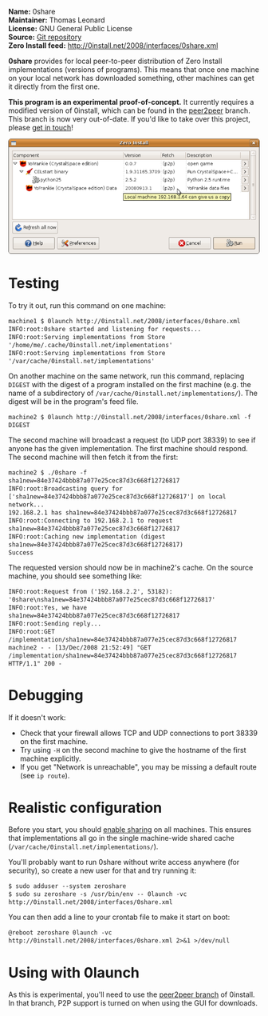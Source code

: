 **Name:** 0share  
**Maintainer:** Thomas Leonard  
**License:** GNU General Public License  
**Source:** [Git repository](http://repo.or.cz/w/0share.git)  
**Zero Install feed:** <http://0install.net/2008/interfaces/0share.xml>

**0share** provides for local peer-to-peer distribution of Zero Install implementations (versions of programs). This means that once one machine on your local network has downloaded something, other machines can get it directly from the first one.

**This program is an experimental proof-of-concept.** It currently requires a modified version of 0install, which can be found in the [peer2peer](https://github.com/0install/0install/tree/peer2peer) branch. This branch is now very out-of-date. If you'd like to take over this project, please [get in touch](https://0install.net/support.html)!

![Screenshot](../img/screens/p2p.png)

# Testing

To try it out, run this command on one machine:

```shell
machine1 $ 0launch http://0install.net/2008/interfaces/0share.xml
INFO:root:0share started and listening for requests...
INFO:root:Serving implementations from Store '/home/me/.cache/0install.net/implementations'
INFO:root:Serving implementations from Store '/var/cache/0install.net/implementations'
```

On another machine on the same network, run this command, replacing `DIGEST` with the digest of a program installed on the first machine (e.g. the name of a subdirectory of `/var/cache/0install.net/implementations/`). The digest will be in the program's feed file.

```shell
machine2 $ 0launch http://0install.net/2008/interfaces/0share.xml -f DIGEST
```

The second machine will broadcast a request (to UDP port 38339) to see if anyone has the given implementation. The first machine should respond. The second machine will then fetch it from the first:

```shell
machine2 $ ./0share -f sha1new=84e37424bbb87a077e25cec87d3c668f12726817
INFO:root:Broadcasting query for ['sha1new=84e37424bbb87a077e25cec87d3c668f12726817'] on local network...
192.168.2.1 has sha1new=84e37424bbb87a077e25cec87d3c668f12726817
INFO:root:Connecting to 192.168.2.1 to request sha1new=84e37424bbb87a077e25cec87d3c668f12726817
INFO:root:Caching new implementation (digest sha1new=84e37424bbb87a077e25cec87d3c668f12726817)
Success
```

The requested version should now be in machine2's cache. On the source machine, you should see something like:

```shell
INFO:root:Request from ('192.168.2.2', 53182): '0share\nsha1new=84e37424bbb87a077e25cec87d3c668f12726817'
INFO:root:Yes, we have sha1new=84e37424bbb87a077e25cec87d3c668f12726817
INFO:root:Sending reply...
INFO:root:GET /implementation/sha1new=84e37424bbb87a077e25cec87d3c668f12726817
machine2 - - [13/Dec/2008 21:52:49] "GET /implementation/sha1new=84e37424bbb87a077e25cec87d3c668f12726817 HTTP/1.1" 200 -
```

# Debugging

If it doesn't work:

- Check that your firewall allows TCP and UDP connections to port 38339 on the first machine.
- Try using `-H` on the second machine to give the hostname of the first machine explicitly.
- If you get "Network is unreachable", you may be missing a default route (see `ip route`).

# Realistic configuration

Before you start, you should [enable sharing](../details/sharing.md) on all machines. This ensures that implementations all go in the single machine-wide shared cache (`/var/cache/0install.net/implementations/`).

You'll probably want to run 0share without write access anywhere (for security), so create a new user for that and try running it:

```shell
$ sudo adduser --system zeroshare
$ sudo su zeroshare -s /usr/bin/env -- 0launch -vc http://0install.net/2008/interfaces/0share.xml
```

You can then add a line to your crontab file to make it start on boot:

```shell
@reboot zeroshare 0launch -vc http://0install.net/2008/interfaces/0share.xml 2>&1 >/dev/null
```

# Using with 0launch

As this is experimental, you'll need to use the [peer2peer branch](https://github.com/0install/0install/tree/peer2peer) of 0install. In that branch, P2P support is turned on when using the GUI for downloads.
